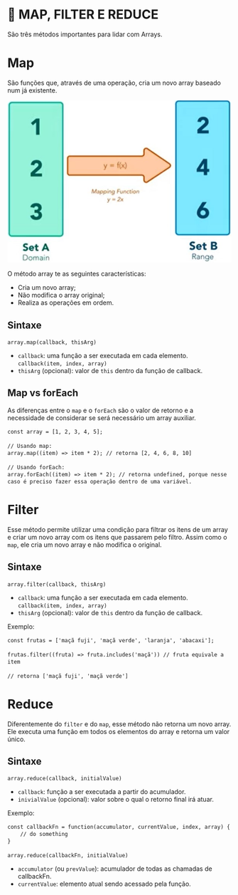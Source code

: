 # :mag_right: MAP, FILTER E REDUCE

São três métodos importantes para lidar com Arrays.

# Map
São funções que, através de uma operação, cria um novo array baseado num já existente.

![Map](map-filter-reduce/map.jpg)

O método array te as seguintes características:

- Cria um novo array;
- Não modifica o array original;
- Realiza as operações em ordem.

## Sintaxe
    array.map(callback, thisArg)

- `callback`: uma função a ser executada em cada elemento. `callback(item, index, array)`
- `thisArg` (opcional): valor de `this` dentro da função de callback.

## Map vs forEach
As diferenças entre o `map` e o `forEach` são o valor de retorno e a necessidade de considerar se será necessário um array auxiliar.

    const array = [1, 2, 3, 4, 5];

    // Usando map:
    array.map((item) => item * 2); // retorna [2, 4, 6, 8, 10]

    // Usando forEach:
    array.forEach((item) => item * 2); // retorna undefined, porque nesse caso é preciso fazer essa operação dentro de uma variável.

# Filter
Esse método permite utilizar uma condição para filtrar os itens de um array e criar um novo array com os itens que passarem pelo filtro.
Assim como o `map`, ele cria um novo array e não modifica o original.

## Sintaxe
    array.filter(callback, thisArg)

- `callback`: uma função a ser executada em cada elemento. `callback(item, index, array)`
- `thisArg` (opcional): valor de `this` dentro da função de callback.

Exemplo:
    
    const frutas = ['maçã fuji', 'maçã verde', 'laranja', 'abacaxi'];

    frutas.filter((fruta) => fruta.includes('maçã')) // fruta equivale a item

    // retorna ['maçã fuji', 'maçã verde']

# Reduce
Diferentemente do `filter` e do `map`, esse método não retorna um novo array. Ele executa uma função em todos os elementos do array e retorna um valor único.

## Sintaxe

    array.reduce(callback, initialValue)

- `callback`: função a ser executada a partir do acumulador.
- `inivialValue` (opcional): valor sobre o qual o retorno final irá atuar.

Exemplo:

    const callbackFn = function(accumulator, currentValue, index, array) {
        // do something
    }

    array.reduce(callbackFn, initialValue)


- `accumulator` (ou `prevValue`): acumulador de todas as chamadas de callbackFn.
- `currentValue`: elemento atual sendo acessado pela função.